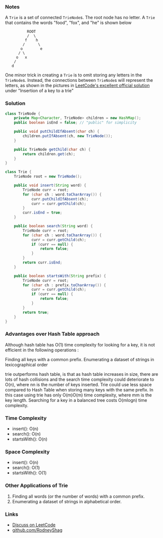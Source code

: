 ### Notes

A `Trie` is a set of connected `TrieNode`s. The root node has no letter. A `Trie` that contains the words "food", "fox", and "he" is shown below

```
          ROOT
          /  \
         f    h
        /      \
       o        e
      / \
     o   x
    /
   d
```

One minor trick in creating a `Trie` is to omit storing any letters in the `TrieNode`s. Instead, the connections between `TrieNode`s will represent the letters, as shown in the pictures in [LeetCode's excellent official solution](https://leetcode.com/problems/implement-trie-prefix-tree/solution/) under "Insertion of a key to a trie"

### Solution

```java
class TrieNode {
    private Map<Character, TrieNode> children = new HashMap();
    public boolean isEnd = false; // "public" for simplicity

    public void putChildIfAbsent(char ch) {
        children.putIfAbsent(ch, new TrieNode());
    }

    public TrieNode getChild(char ch) {
        return children.get(ch);
    }
}
```

```java
class Trie {
    TrieNode root = new TrieNode();

    public void insert(String word) {
        TrieNode curr = root;
        for (char ch : word.toCharArray()) {
            curr.putChildIfAbsent(ch);
            curr = curr.getChild(ch);
        }
        curr.isEnd = true;
    }

    public boolean search(String word) {
        TrieNode curr = root;
        for (char ch : word.toCharArray()) {
            curr = curr.getChild(ch);
            if (curr == null) {
                return false;
            }
        }
        return curr.isEnd;
    }

    public boolean startsWith(String prefix) {
        TrieNode curr = root;
        for (char ch : prefix.toCharArray()) {
            curr = curr.getChild(ch);
            if (curr == null) {
                return false;
            }
        }
        return true;
    }
}

```
### Advantages over Hash Table approach

Although hash table has O(1) time complexity for looking for a key, it is not efficient in the following operations :

Finding all keys with a common prefix.
Enumerating a dataset of strings in lexicographical order

trie outperforms hash table, is that as hash table increases in size, there are lots of hash collisions and the search time complexity could deteriorate to O(n), where nn is the number of keys inserted. Trie could use less space compared to Hash Table when storing many keys with the same prefix. In this case using trie has only O(m)O(m) time complexity, where mm is the key length. Searching for a key in a balanced tree costs O(mlogn) time complexity.

### Time Complexity

- insert(): O(n)
- search(): O(n)
- startsWith(): O(n)

### Space Complexity

- insert(): O(n)
- search(): O(1)
- startsWith(): O(1)

### Other Applications of Trie

1. Finding all words (or the number of words) with a common prefix.
1. Enumerating a dataset of strings in alphabetical order.

### Links

- [Discuss on LeetCode](https://leetcode.com/problems/implement-trie-prefix-tree/discuss/343170)
- [github.com/RodneyShag](https://github.com/RodneyShag)
